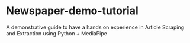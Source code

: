 # Newspaper-demo-tutorial
A demonstrative guide to have a hands on experience in Article Scraping and Extraction using Python + MediaPipe
